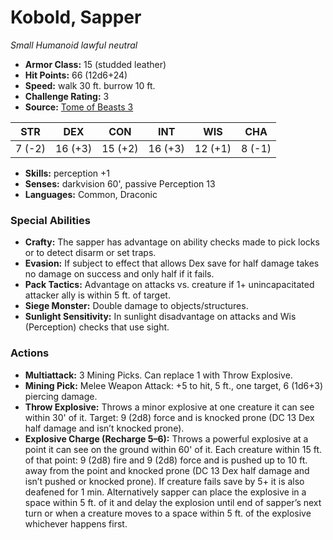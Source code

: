 # Kobold, Sapper

*Small* *Humanoid* *lawful neutral*

- **Armor Class:** 15 (studded leather)
- **Hit Points:** 66 (12d6+24)
- **Speed:** walk 30 ft. burrow 10 ft.
- **Challenge Rating:** 3
- **Source:** [Tome of Beasts 3](https://koboldpress.com/kpstore/product/tome-of-beasts-2-for-5th-edition/)

| STR | DEX | CON | INT | WIS | CHA |
| --- | --- | --- | --- | --- | --- |
| 7 (-2) | 16 (+3) | 15 (+2) | 16 (+3) | 12 (+1) | 8 (-1) |

- **Skills:** perception +1
- **Senses:** darkvision 60', passive Perception 13
- **Languages:** Common, Draconic
### Special Abilities
- **Crafty:** The sapper has advantage on ability checks made to pick locks or to detect disarm or set traps.
- **Evasion:** If subject to effect that allows Dex save for half damage takes no damage on success and only half if it fails.
- **Pack Tactics:** Advantage on attacks vs. creature if 1+ unincapacitated attacker ally is within 5 ft. of target.
- **Siege Monster:** Double damage to objects/structures.
- **Sunlight Sensitivity:** In sunlight disadvantage on attacks and Wis (Perception) checks that use sight.
### Actions
- **Multiattack:** 3 Mining Picks. Can replace 1 with Throw Explosive.
- **Mining Pick:** Melee Weapon Attack: +5 to hit, 5 ft., one target, 6 (1d6+3) piercing damage. 
- **Throw Explosive:** Throws a minor explosive at one creature it can see within 30' of it. Target: 9 (2d8) force and is knocked prone (DC 13 Dex half damage and isn’t knocked prone).
- **Explosive Charge (Recharge 5–6):** Throws a powerful explosive at a point it can see on the ground within 60' of it. Each creature within 15 ft. of that point: 9 (2d8) fire and 9 (2d8) force and is pushed up to 10 ft. away from the point and knocked prone (DC 13 Dex half damage and isn’t pushed or knocked prone). If creature fails save by 5+ it is also deafened for 1 min. Alternatively sapper can place the explosive in a space within 5 ft. of it and delay the explosion until end of sapper’s next turn or when a creature moves to a space within 5 ft. of the explosive whichever happens first.
